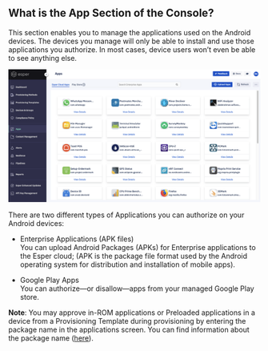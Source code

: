
## What is the App Section of the Console?

  

This section enables you to manage the applications used on the Android devices. The devices you manage will only be able to install and use those applications you authorize. In most cases, device users won’t even be able to see anything else.

  

![](./images/Apps_main.png)

  

There are two different types of Applications you can authorize on your Android devices:

-   Enterprise Applications (APK files)  
    You can upload Android Packages (APKs) for Enterprise applications to the Esper cloud; (APK is the package file format used by the Android operating system for distribution and installation of mobile apps).
    
-   Google Play Apps  
    You can authorize—or disallow—apps from your managed Google Play store.
    

**Note**: You may approve in-ROM applications or Preloaded applications in a device from a Provisioning Template during provisioning by entering the package name in the applications screen. You can find information about the package name ([here](../provisioning-template/README.md)).